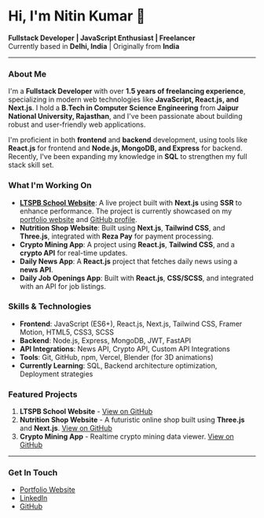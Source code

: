  # Hi, I'm Nitin Kumar 👋

**Fullstack Developer | JavaScript Enthusiast | Freelancer**  
Currently based in **Delhi, India** | Originally from **India**

---

### About Me

I'm a **Fullstack Developer** with over **1.5 years of freelancing experience**, specializing in modern web technologies like **JavaScript, React.js, and Next.js**. I hold a **B.Tech in Computer Science Engineering** from **Jaipur National University, Rajasthan**, and I've been passionate about building robust and user-friendly web applications.

I'm proficient in both **frontend** and **backend** development, using tools like **React.js** for frontend and **Node.js, MongoDB, and Express** for backend. Recently, I've been expanding my knowledge in **SQL** to strengthen my full stack skill set.

### What I'm Working On
- **[LTSPB School Website](https://github.com/your-school-website)**: A live project built with **Next.js** using **SSR** to enhance performance. The project is currently showcased on my [portfolio website](https://your-portfolio.com) and [GitHub profile](https://github.com/your-github).
- **Nutrition Shop Website**: Built using **Next.js**, **Tailwind CSS**, and **Three.js**, integrated with **Reza Pay** for payment processing.
- **Crypto Mining App**: A project using **React.js**, **Tailwind CSS**, and a **crypto API** for real-time updates.
- **Daily News App**: A **React.js** project that fetches daily news using a **news API**.
- **Daily Job Openings App**: Built with **React.js**, **CSS/SCSS**, and integrated with an API for job listings.

### Skills & Technologies
- **Frontend**: JavaScript (ES6+), React.js, Next.js, Tailwind CSS, Framer Motion, HTML5, CSS3, SCSS
- **Backend**: Node.js, Express, MongoDB, JWT, FastAPI
- **API Integrations**: News API, Crypto API, Custom API Integrations
- **Tools**: Git, GitHub, npm, Vercel, Blender (for 3D animations)
- **Currently Learning**: SQL, Backend architecture optimization, Deployment strategies

### Featured Projects
1. **LTSPB School Website** - [View on GitHub](https://github.com/your-school-website)
2. **Nutrition Shop Website** - A futuristic online shop built using **Three.js** and **Next.js**. [View on GitHub](https://github.com/nutrition-shop)
3. **Crypto Mining App** - Realtime crypto mining data viewer. [View on GitHub](https://github.com/crypto-mining-app)

---

### Get In Touch

- [Portfolio Website](https://your-portfolio.com)
- [LinkedIn](https://www.linkedin.com/in/nitin-kumar/)
- [GitHub](https://github.com/your-github)
